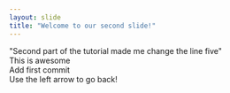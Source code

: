 ```yaml
---
layout: slide
title: "Welcome to our second slide!"
---
```

"Second part of the tutorial made me change the line five"
<br/>
This is awesome
<br/>
Add first commit 
<br/>
Use the left arrow to go back!
